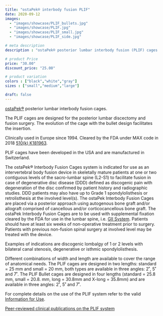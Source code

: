 ```yaml
---
title: "ostaPek® interbody fusion PLIF"
date: 2020-09-12
images: 
  - "images/showcase/PLIF_bullets.jpg"
  - "images/showcase/PLIF.jpg"
  - "images/showcase/PLIF_small.jpg"
  - "images/showcase/PLIF_side.jpg"

# meta description
description : "ostaPek® posterior lumbar interbody fusion (PLIF) cages for spine fusion."

# product Price
price: "30.00"
discount_price: "25.00"

# product variation
colors : ["black","white","gray"]
sizes : ["small","medium","large"]

draft: false
---
```


[ostaPek®](https://spinenuances.com/ostapek) posterior lumbar interbody fusion cages.

The PLIF cages are designed for the posterior lumbar discectomy and fusion surgery. The evolution of the cage with the bullet design facilitates the insertion.

Clinically used in Europe since 1994. Cleared by the FDA under MAX code in 2018 [510(k) K181963](https://www.accessdata.fda.gov/cdrh_docs/pdf18/K181963.pdf).

PLIF cages have been developed in the USA and are manufactured in Switzerland.

The ostaPek® Interbody Fusion Cages system is indicated for use as an intervertebral body fusion device in skeletally mature patients at one or two contiguous levels of the sacro-lumbar spine (L2-S1) to facilitate fusion in case of degenerative disc disease (DDD) defined as discogenic pain with degeneration of the disc confirmed by patient history and radiographic studies. DDD patients may also have up to Grade 1 spondylolisthesis or retrolisthesis at the involved level(s). 
The ostaPek Interbody Fusion Cages are placed via a posterior approach using autogenous bone graft and/or allograft comprised of cancellous and/or corticocancellous bone graft. The ostaPek Interbody Fusion Cages are to be used with supplemental fixation cleared by the FDA for use in the lumbar spine, i.e. [GII System](https://spinenuances.com/products/evos_gii_pedicle_fixation). Patients should have at least six weeks of non-operative treatment prior to surgery. Patients with previous non-fusion spinal surgery at involved level may be treated with the device.

Examples of indications are discogenic lombalgy of 1 or 2 levels with bilateral canal stenosis, degenerative or isthmic spondylolisthesis.

Different combinations of width and length are available to cover the range of anatomical needs. The PLIF cages are designed in two lengths: standard = 25 mm and small = 20 mm, both types are available in three angles: 2˚, 5˚ and 7˚. The PLIF Bullet cages are designed in four lengths (standard = 25.8 mm, small = 20.8. mm, long = 30.8mm and X-long = 35.8mm) and are available in three angles: 2˚, 5˚ and 7˚.

For complete details on the use of the PLIF system refer to the valid  [Information for Use](https://saps2412.github.io/IFUs/US_ostaPek_Interbody_Fusion_Cages_IFU_2018-10.pdf).

[Peer-reviewed clinical publications on the PLIF system](https://spinenuances.com/download/publications)